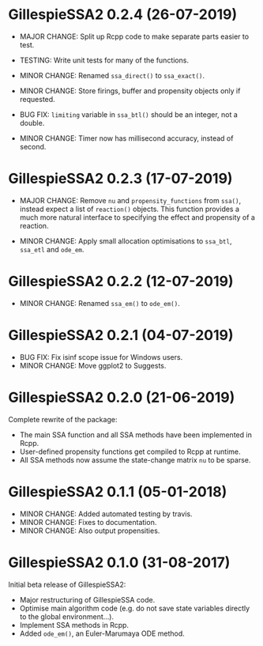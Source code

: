 # GillespieSSA2 0.2.4 (26-07-2019)

* MAJOR CHANGE: Split up Rcpp code to make separate parts easier to test.

* TESTING: Write unit tests for many of the functions.

* MINOR CHANGE: Renamed `ssa_direct()` to `ssa_exact()`.

* MINOR CHANGE: Store firings, buffer and propensity objects only if requested.

* BUG FIX: `limiting` variable in `ssa_btl()` should be an integer, not a double.

* MINOR CHANGE: Timer now has millisecond accuracy, instead of second.

# GillespieSSA2 0.2.3 (17-07-2019)

* MAJOR CHANGE: Remove `nu` and `propensity_functions` from `ssa()`, instead
  expect a list of `reaction()` objects. This function provides a much more
  natural interface to specifying the effect and propensity of a reaction.

* MINOR CHANGE: Apply small allocation optimisations to `ssa_btl`, `ssa_etl` and `ode_em`.

# GillespieSSA2 0.2.2 (12-07-2019)

* MINOR CHANGE: Renamed `ssa_em()` to `ode_em()`.

# GillespieSSA2 0.2.1 (04-07-2019)

* BUG FIX: Fix isinf scope issue for Windows users.
* MINOR CHANGE: Move ggplot2 to Suggests.

# GillespieSSA2 0.2.0 (21-06-2019)

Complete rewrite of the package:

* The main SSA function and all SSA methods have been implemented in Rcpp.
* User-defined propensity functions get compiled to Rcpp at runtime.
* All SSA methods now assume the state-change matrix `nu` to be sparse.

# GillespieSSA2 0.1.1 (05-01-2018)

* MINOR CHANGE: Added automated testing by travis.
* MINOR CHANGE: Fixes to documentation.
* MINOR CHANGE: Also output propensities.

# GillespieSSA2 0.1.0 (31-08-2017)

Initial beta release of GillespieSSA2:

* Major restructuring of GillespieSSA code.
* Optimise main algorithm code (e.g. do not save state variables directly to the global environment...).
* Implement SSA methods in Rcpp.
* Added `ode_em()`, an Euler-Marumaya ODE method.
